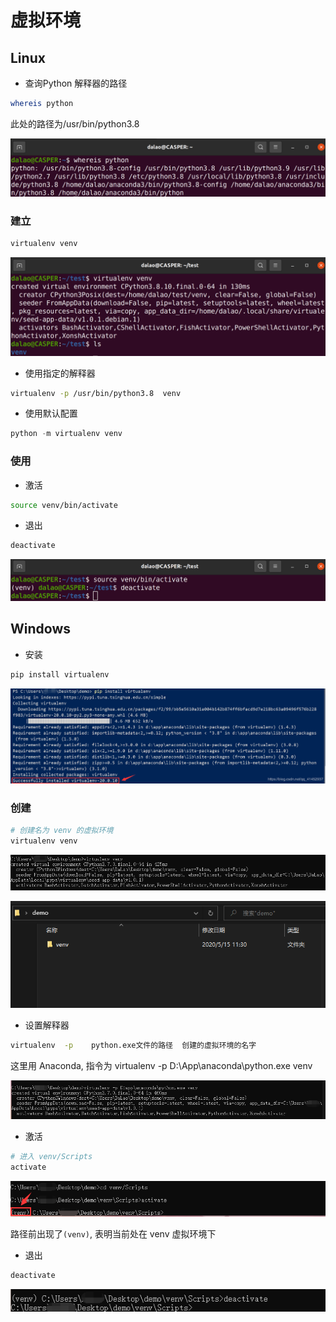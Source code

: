 <!--
 * @Description: 
 * @Version: 1.0
 * @Author: dmjcb
 * @Email:  
 * @Date: 2021-04-03 02:43:34
 * @LastEditors: dmjcb
 * @LastEditTime: 2024-07-04 00:59:24
-->

# 虚拟环境

## Linux

- 查询Python 解释器的路径

```sh
whereis python
```

此处的路径为/usr/bin/python3.8

![](https://raw.githubusercontent.com/dmjcb/SelfImgur/main/20220103212007.png)

### 建立

```sh
virtualenv venv
```

![](https://raw.githubusercontent.com/dmjcb/SelfImgur/main/20220103212309.png)

- 使用指定的解释器

```sh
virtualenv -p /usr/bin/python3.8  venv
```

- 使用默认配置

```py
python -m virtualenv venv
```

### 使用

- 激活

```sh
source venv/bin/activate
```

- 退出

```sh
deactivate
```

![](https://raw.githubusercontent.com/dmjcb/SelfImgur/main/20220103212455.png)

## Windows

- 安装

```py
pip install virtualenv
```

![](https://raw.githubusercontent.com/dmjcb/SelfImgur/main/20200312224255893.png)

### 创建

```sh
# 创建名为 venv 的虚拟环境
virtualenv venv
```

![](https://raw.githubusercontent.com/dmjcb/SelfImgur/main/20200515113058.png)

![](https://raw.githubusercontent.com/dmjcb/SelfImgur/main/20200515113137.png)

- 设置解释器

```sh
virtualenv  -p    python.exe文件的路径  创建的虚拟环境的名字
```

这里用 Anaconda, 指令为 virtualenv -p D:\App\anaconda\python.exe venv

![](https://raw.githubusercontent.com/dmjcb/SelfImgur/main/20200515113404.png)

- 激活

```sh
# 进入 venv/Scripts
activate
```

![](https://raw.githubusercontent.com/dmjcb/SelfImgur/main/20200515113603.png)

路径前出现了`(venv)`, 表明当前处在 venv 虚拟环境下

- 退出

```sh
deactivate
```

![](https://raw.githubusercontent.com/dmjcb/SelfImgur/main/20200515113732.png)